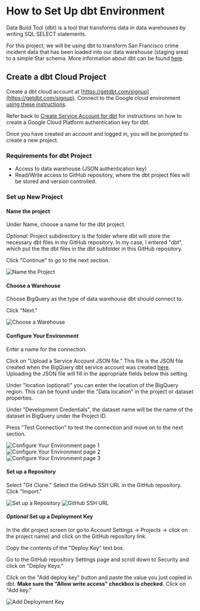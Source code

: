 # How to Set Up dbt Environment

Data Build Tool (dbt) is a tool that transforms data in data warehouses by writing SQL SELECT statements.

For this project, we will be using dbt to transform San Francisco crime incident data that has been loaded into our data warehouse (staging area) to a simple Star schema.  More information about dbt can be found [here](https://docs.getdbt.com/docs/introduction).

## Create a dbt Cloud Project

Create a dbt cloud account at [https://getdbt.com/signup](https://getdbt.com/signup).  Connect to the Google cloud environment [using these instructions](https://docs.getdbt.com/docs/dbt-cloud/cloud-configuring-dbt-cloud/cloud-setting-up-bigquery-oauth).

Refer back to [Create Service Account for dbt](../gcp/README.md) for instructions on how to create a Google Cloud Platform authentication key for dbt.

Once you have created an account and logged in, you will be prompted to create a new project.

### Requirements for dbt Project

* Access to data warehouse (JSON authentication key)
* Read/Write access to GitHub repository, where the dbt project files will be stored and version controlled.

### Set up New Project

#### Name the project

Under Name, choose a name for the dbt project.

*Optional:* Project subdirectory is the folder where dbt will store the necessary dbt files in my GitHub repository.  In my case, I entered "dbt", which put the the dbt files in the dbt subfolder in this GitHub repository.

Click "Continue" to go to the next section.

![Name the Project](../images/dbt-new-project-01.png)

#### Choose a Warehouse

Choose BigQuery as the type of data warehouse dbt should connect to.

Click "Next."

![Choose a Warehouse](../images/dbt-new-project-02.png)

#### Configure Your Environment

Enter a name for the connection.

Click on "Upload a Service Account JSON file."  This file is the JSON file created when the BigQuery dbt service account was created [here](../gcp/README.md).  Uploading the JSON file will fill in the appropriate fields below this setting.

Under "location (optional)" you can enter the location of the BigQuery region.  This can be found under the "Data location" in the project or dataset properties.

Under "Development Credentials", the dataset name will be the name of the dataset in BigQuery under the Project ID.

Press "Test Connection" to test the connection and move on to the next section.

![Configure Your Environment page 1](../images/dbt-new-project-03.png)
![Configure Your Environment page 2](../images/dbt-new-project-04.png)
![Configure Your Environment page 3](../images/dbt-new-project-05.png)

#### Set up a Repository

Select "Git Clone."  Select the GitHub SSH URL in the GitHub repository.  Click "Import."

![Set up a Repository](../images/dbt-new-project-06.png)
![GitHub SSH URL](../images/dbt-new-project-07.png)

#### *Optional* Set up a Deployment Key

In the dbt project screen (or go to Account Settings -> Projects -> click on the project name) and click on the GitHub repository link.

Copy the contents of the "Deploy Key" text box.

Go to the GitHub repository Settings page and scroll down to Security and click on "Deploy Keys."

Click on the "Add deploy key" button and paste the value you just copied in dbt.  **Make sure the "Allow write access" checkbox is checked.** Click on "Add key."

![Add Deployment Key](../images/dbt-new-project-08.png)
